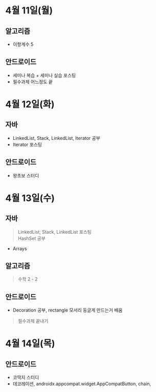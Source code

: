 # 4월 11일(월)

## 알고리즘
- 이항계수 5 
## 안드로이드  
- 세미나 복습 + 세미나 실습 포스팅  
- 필수과제 어느정도 끝

# 4월 12일(화)

## 자바
- LinkedList, Stack, LinkedList, Iterator 공부
- Iterator 포스팅  

## 안드로이드
- 왕초보 스터디  

# 4월 13일(수)

## 자바
> LinkedList, Stack, LinkedList 포스팅  
> HashSet 공부  
- Arrays

## 알고리즘
> 수학 2 - 2

## 안드로이드
- Decoration 공부, rectangle 모서리 둥글게 만드는거 배움
> 필수과제 끝내기

# 4월 14일(목)

## 안드로이드
- 코딱지 스터디  
- 데코레이션, androidx.appcompat.widget.AppCompatButton, chain, 
